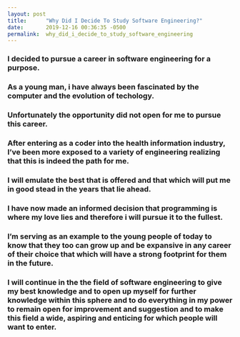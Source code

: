 ```yaml
---
layout: post
title:      "Why Did I Decide To Study Software Engineering?"
date:       2019-12-16 00:36:35 -0500
permalink:  why_did_i_decide_to_study_software_engineering
---
```



### I decided to pursue a career in software engineering for a purpose.
### As a young man, i have always been fascinated by the computer and the evolution of techology.
### Unfortunately the opportunity did not open for me to pursue this career.

### After entering as a coder into the health information industry, I’ve been more exposed to a variety of engineering realizing that this is indeed the path for me.

### I will emulate the best that is offered and that which will put me in good stead in the years that lie ahead.

### I have now made an informed decision that programming is where my love lies and therefore i will pursue it to the fullest.

### I’m serving as an example to the young people of today to know that they too can grow up and be expansive in any career of their choice that which will have a strong footprint for them in the future.

### I will continue in the the field of software engineering to give my best knowledge and to open up myself for further knowledge within this sphere and to do everything in my power to remain open for improvement and suggestion and to make this field a wide, aspiring and enticing for which people will want to enter.
